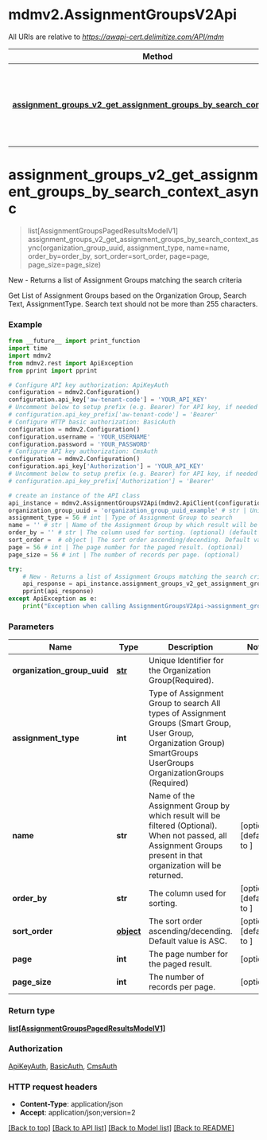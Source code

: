 # mdmv2.AssignmentGroupsV2Api

All URIs are relative to *https://awapi-cert.delimitize.com/API/mdm*

Method | HTTP request | Description
------------- | ------------- | -------------
[**assignment_groups_v2_get_assignment_groups_by_search_context_async**](AssignmentGroupsV2Api.md#assignment_groups_v2_get_assignment_groups_by_search_context_async) | **GET** /groups/{organizationGroupUuid}/assignmentgroups | New - Returns a list of Assignment Groups matching the search criteria


# **assignment_groups_v2_get_assignment_groups_by_search_context_async**
> list[AssignmentGroupsPagedResultsModelV1] assignment_groups_v2_get_assignment_groups_by_search_context_async(organization_group_uuid, assignment_type, name=name, order_by=order_by, sort_order=sort_order, page=page, page_size=page_size)

New - Returns a list of Assignment Groups matching the search criteria

Get List of Assignment Groups based on the Organization Group, Search Text, AssignmentType. Search text should not be more than 255 characters.

### Example
```python
from __future__ import print_function
import time
import mdmv2
from mdmv2.rest import ApiException
from pprint import pprint

# Configure API key authorization: ApiKeyAuth
configuration = mdmv2.Configuration()
configuration.api_key['aw-tenant-code'] = 'YOUR_API_KEY'
# Uncomment below to setup prefix (e.g. Bearer) for API key, if needed
# configuration.api_key_prefix['aw-tenant-code'] = 'Bearer'
# Configure HTTP basic authorization: BasicAuth
configuration = mdmv2.Configuration()
configuration.username = 'YOUR_USERNAME'
configuration.password = 'YOUR_PASSWORD'
# Configure API key authorization: CmsAuth
configuration = mdmv2.Configuration()
configuration.api_key['Authorization'] = 'YOUR_API_KEY'
# Uncomment below to setup prefix (e.g. Bearer) for API key, if needed
# configuration.api_key_prefix['Authorization'] = 'Bearer'

# create an instance of the API class
api_instance = mdmv2.AssignmentGroupsV2Api(mdmv2.ApiClient(configuration))
organization_group_uuid = 'organization_group_uuid_example' # str | Unique Identifier for the Organization Group(Required).
assignment_type = 56 # int | Type of Assignment Group to search               All types of Assignment Groups (Smart Group, User Group, Organization Group)                SmartGroups                UserGroups                OrganizationGroups (Required)
name = '' # str | Name of the Assignment Group by which result will be filtered (Optional). When not passed, all Assignment Groups present in that organization will be returned. (optional) (default to )
order_by = '' # str | The column used for sorting. (optional) (default to )
sort_order =  # object | The sort order ascending/decending. Default value is ASC. (optional) (default to )
page = 56 # int | The page number for the paged result. (optional)
page_size = 56 # int | The number of records per page. (optional)

try:
    # New - Returns a list of Assignment Groups matching the search criteria
    api_response = api_instance.assignment_groups_v2_get_assignment_groups_by_search_context_async(organization_group_uuid, assignment_type, name=name, order_by=order_by, sort_order=sort_order, page=page, page_size=page_size)
    pprint(api_response)
except ApiException as e:
    print("Exception when calling AssignmentGroupsV2Api->assignment_groups_v2_get_assignment_groups_by_search_context_async: %s\n" % e)
```

### Parameters

Name | Type | Description  | Notes
------------- | ------------- | ------------- | -------------
 **organization_group_uuid** | [**str**](.md)| Unique Identifier for the Organization Group(Required). | 
 **assignment_type** | **int**| Type of Assignment Group to search               All types of Assignment Groups (Smart Group, User Group, Organization Group)                SmartGroups                UserGroups                OrganizationGroups (Required) | 
 **name** | **str**| Name of the Assignment Group by which result will be filtered (Optional). When not passed, all Assignment Groups present in that organization will be returned. | [optional] [default to ]
 **order_by** | **str**| The column used for sorting. | [optional] [default to ]
 **sort_order** | [**object**](.md)| The sort order ascending/decending. Default value is ASC. | [optional] [default to ]
 **page** | **int**| The page number for the paged result. | [optional] 
 **page_size** | **int**| The number of records per page. | [optional] 

### Return type

[**list[AssignmentGroupsPagedResultsModelV1]**](AssignmentGroupsPagedResultsModelV1.md)

### Authorization

[ApiKeyAuth](../README.md#ApiKeyAuth), [BasicAuth](../README.md#BasicAuth), [CmsAuth](../README.md#CmsAuth)

### HTTP request headers

 - **Content-Type**: application/json
 - **Accept**: application/json;version=2

[[Back to top]](#) [[Back to API list]](../README.md#documentation-for-api-endpoints) [[Back to Model list]](../README.md#documentation-for-models) [[Back to README]](../README.md)

